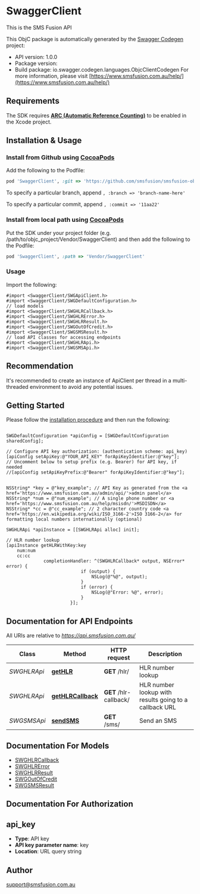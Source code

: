 # SwaggerClient

This is the SMS Fusion API

This ObjC package is automatically generated by the [Swagger Codegen](https://github.com/swagger-api/swagger-codegen) project:

- API version: 1.0.0
- Package version: 
- Build package: io.swagger.codegen.languages.ObjcClientCodegen
For more information, please visit [https://www.smsfusion.com.au/help/](https://www.smsfusion.com.au/help/)

## Requirements

The SDK requires [**ARC (Automatic Reference Counting)**](http://stackoverflow.com/questions/7778356/how-to-enable-disable-automatic-reference-counting) to be enabled in the Xcode project.

## Installation & Usage
### Install from Github using [CocoaPods](https://cocoapods.org/)

Add the following to the Podfile:

```ruby
pod 'SwaggerClient', :git => 'https://github.com/smsfusion/smsfusion-objc.git'
```

To specify a particular branch, append `, :branch => 'branch-name-here'`

To specify a particular commit, append `, :commit => '11aa22'`

### Install from local path using [CocoaPods](https://cocoapods.org/)

Put the SDK under your project folder (e.g. /path/to/objc_project/Vendor/SwaggerClient) and then add the following to the Podfile:

```ruby
pod 'SwaggerClient', :path => 'Vendor/SwaggerClient'
```

### Usage

Import the following:

```objc
#import <SwaggerClient/SWGApiClient.h>
#import <SwaggerClient/SWGDefaultConfiguration.h>
// load models
#import <SwaggerClient/SWGHLRCallback.h>
#import <SwaggerClient/SWGHLRError.h>
#import <SwaggerClient/SWGHLRResult.h>
#import <SwaggerClient/SWGOutOfCredit.h>
#import <SwaggerClient/SWGSMSResult.h>
// load API classes for accessing endpoints
#import <SwaggerClient/SWGHLRApi.h>
#import <SwaggerClient/SWGSMSApi.h>

```

## Recommendation

It's recommended to create an instance of ApiClient per thread in a multi-threaded environment to avoid any potential issues.

## Getting Started

Please follow the [installation procedure](#installation--usage) and then run the following:

```objc

SWGDefaultConfiguration *apiConfig = [SWGDefaultConfiguration sharedConfig];

// Configure API key authorization: (authentication scheme: api_key)
[apiConfig setApiKey:@"YOUR_API_KEY" forApiKeyIdentifier:@"key"];
// Uncomment below to setup prefix (e.g. Bearer) for API key, if needed
//[apiConfig setApiKeyPrefix:@"Bearer" forApiKeyIdentifier:@"key"];


NSString* *key = @"key_example"; // API Key as generated from the <a href='https://www.smsfusion.com.au/admin/api/'>admin panel</a>
NSString* *num = @"num_example"; // A single phone number or <a href='https://www.smsfusion.com.au/help/msisdn/'>MSDISDN</a>
NSString* *cc = @"cc_example"; // 2 character country code <a href='https://en.wikipedia.org/wiki/ISO_3166-2'>ISO 3166-2</a> for formatting local numbers internationally (optional)

SWGHLRApi *apiInstance = [[SWGHLRApi alloc] init];

// HLR number lookup
[apiInstance getHLRWithKey:key
    num:num
    cc:cc
              completionHandler: ^(SWGHLRCallback* output, NSError* error) {
                            if (output) {
                                NSLog(@"%@", output);
                            }
                            if (error) {
                                NSLog(@"Error: %@", error);
                            }
                        }];

```

## Documentation for API Endpoints

All URIs are relative to *https://api.smsfusion.com.au/*

Class | Method | HTTP request | Description
------------ | ------------- | ------------- | -------------
*SWGHLRApi* | [**getHLR**](docs/SWGHLRApi.md#gethlr) | **GET** /hlr/ | HLR number lookup
*SWGHLRApi* | [**getHLRCallback**](docs/SWGHLRApi.md#gethlrcallback) | **GET** /hlr-callback/ | HLR number lookup with results going to a callback URL
*SWGSMSApi* | [**sendSMS**](docs/SWGSMSApi.md#sendsms) | **GET** /sms/ | Send an SMS


## Documentation For Models

 - [SWGHLRCallback](docs/SWGHLRCallback.md)
 - [SWGHLRError](docs/SWGHLRError.md)
 - [SWGHLRResult](docs/SWGHLRResult.md)
 - [SWGOutOfCredit](docs/SWGOutOfCredit.md)
 - [SWGSMSResult](docs/SWGSMSResult.md)


## Documentation For Authorization


## api_key

- **Type**: API key
- **API key parameter name**: key
- **Location**: URL query string


## Author

support@smsfusion.com.au


